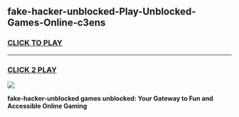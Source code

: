 
## fake-hacker-unblocked-Play-Unblocked-Games-Online-c3ens
<h3>
<a href="https://premium76.site?title=fake-hacker-unblocked&ref=25A">CLICK TO PLAY</a></h3>
<hr>

<h3>
<a href="https://premium76.site?title=fake-hacker-unblocked&ref=25A">CLICK 2 PLAY</a>
  
</h3>

<a href="https://premium76.site?title=fake-hacker-unblocked&ref=25A"><img src="https://clearcache.store/games.png"></a>


**fake-hacker-unblocked games unblocked: Your Gateway to Fun and Accessible Online Gaming**
